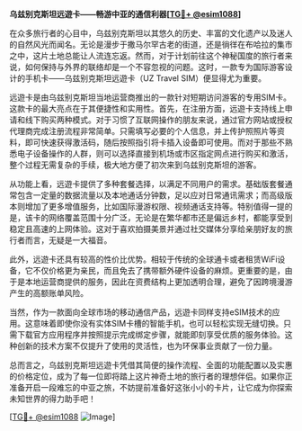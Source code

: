 **乌兹别克斯坦远遊卡——畅游中亚的通信利器[[TG💪+ @esim1088](https://t.me/s/esim1088)]**

在众多旅行者的心目中，乌兹别克斯坦以其悠久的历史、丰富的文化遗产以及迷人的自然风光而闻名。无论是漫步于撒马尔罕古老的街道，还是徜徉在布哈拉的集市之中，这片土地总能让人流连忘返。然而，对于计划前往这个神秘国度的旅行者来说，如何保持与外界的联络却是一个不容忽视的问题。这时，一款专为国际游客设计的手机卡——乌兹别克斯坦远遊卡（UZ Travel SIM）便显得尤为重要。

远遊卡是由乌兹别克斯坦当地运营商推出的一款针对短期访问游客的专用SIM卡。这款卡的最大亮点在于其便捷性和实用性。首先，在注册方面，远遊卡支持线上申请和线下购买两种模式。对于习惯了互联网操作的朋友来说，通过官方网站或授权代理商完成注册流程非常简单。只需填写必要的个人信息，并上传护照照片等资料，即可快速获得激活码，随后按照指引将卡插入设备即可使用。而对于那些不熟悉电子设备操作的人群，则可以选择直接到机场或市区指定网点进行购买和激活，整个过程无需复杂的手续，极大地方便了初次来到乌兹别克斯坦的游客。

从功能上看，远遊卡提供了多种套餐选择，以满足不同用户的需求。基础版套餐通常包含一定量的数据流量以及本地通话分钟数，足以应对日常通讯需求；而高级版本则增加了更多增值服务，比如国际漫游权限、视频通话支持等。特别值得一提的是，该卡的网络覆盖范围十分广泛，无论是在繁华都市还是偏远乡村，都能享受到稳定且高速的上网体验。这对于喜欢拍摄美景并通过社交媒体分享给亲朋好友的旅行者而言，无疑是一大福音。

此外，远遊卡还具有较高的性价比优势。相较于传统的全球通卡或者租赁WiFi设备，它不仅价格更为亲民，而且免去了携带额外硬件设备的麻烦。更重要的是，由于是本地运营商提供的服务，因此在资费结构上更加透明合理，避免了因跨境漫游产生的高额账单风险。

当然，作为一款面向全球市场的移动通信产品，远遊卡同样支持eSIM技术的应用。这意味着即使你没有实体SIM卡槽的智能手机，也可以轻松实现无缝切换。只需下载官方应用程序并按照提示完成绑定步骤，就能即刻享受优质的服务体验。这种创新的技术方案不仅提升了使用的灵活性，也为环保事业贡献了一份力量。

总而言之，乌兹别克斯坦远遊卡凭借其简便的操作流程、全面的功能配置以及实惠的价格定位，成为了每一位即将踏上这片神奇土地的旅行者的理想伴侣。如果你正准备开启一段难忘的中亚之旅，不妨提前准备好这张小小的卡片，让它成为你探索未知世界的得力助手吧！

[[TG💪+ @esim1088](https://t.me/s/esim1088) ![Image](https://i.postimg.cc/4NQfJmqS/Snipaste-2025-05-13-00-14-12.png)]